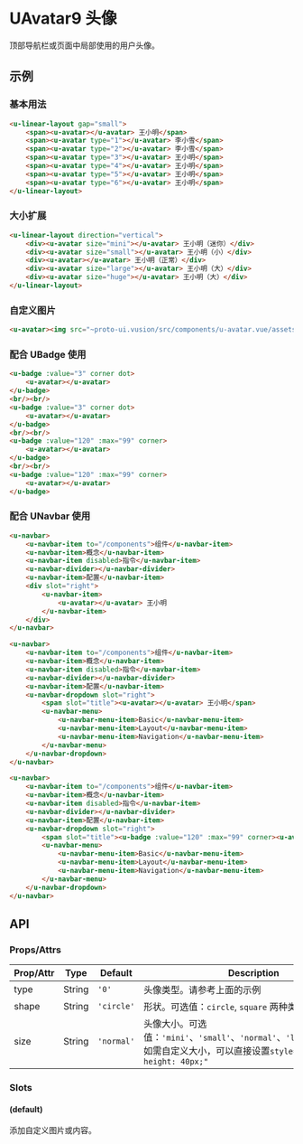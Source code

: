 # UAvatar9 头像

<s-component-labels :labels="[
    'UI 组件', '行内展示',
]"></s-component-labels>

顶部导航栏或页面中局部使用的用户头像。

## 示例
### 基本用法

``` html
<u-linear-layout gap="small">
    <span><u-avatar></u-avatar> 王小明</span>
    <span><u-avatar type="1"></u-avatar> 李小雪</span>
    <span><u-avatar type="2"></u-avatar> 李小雪</span>
    <span><u-avatar type="3"></u-avatar> 王小明</span>
    <span><u-avatar type="4"></u-avatar> 王小明</span>
    <span><u-avatar type="5"></u-avatar> 王小明</span>
    <span><u-avatar type="6"></u-avatar> 王小明</span>
</u-linear-layout>
```

### 大小扩展

``` html
<u-linear-layout direction="vertical">
    <div><u-avatar size="mini"></u-avatar> 王小明（迷你）</div>
    <div><u-avatar size="small"></u-avatar> 王小明（小）</div>
    <div><u-avatar></u-avatar> 王小明（正常）</div>
    <div><u-avatar size="large"></u-avatar> 王小明（大）</div>
    <div><u-avatar size="huge"></u-avatar> 王小明（大）</div>
</u-linear-layout>
```

### 自定义图片

``` html
<u-avatar><img src="~proto-ui.vusion/src/components/u-avatar.vue/assets/music.png"></u-avatar> 多多
```

### 配合 UBadge 使用

```html
<u-badge :value="3" corner dot>
    <u-avatar></u-avatar>
</u-badge>
<br/><br/>
<u-badge :value="3" corner dot>
    <u-avatar></u-avatar>
</u-badge>
<br/><br/>
<u-badge :value="120" :max="99" corner>
    <u-avatar></u-avatar>
</u-badge>
<br/><br/>
<u-badge :value="120" :max="99" corner>
    <u-avatar></u-avatar>
</u-badge>
```

### 配合 UNavbar 使用

``` html
<u-navbar>
    <u-navbar-item to="/components">组件</u-navbar-item>
    <u-navbar-item>概念</u-navbar-item>
    <u-navbar-item disabled>指令</u-navbar-item>
    <u-navbar-divider></u-navbar-divider>
    <u-navbar-item>配置</u-navbar-item>
    <div slot="right">
        <u-navbar-item>
            <u-avatar></u-avatar> 王小明
        </u-navbar-item>
    </div>
</u-navbar>
```

``` html
<u-navbar>
    <u-navbar-item to="/components">组件</u-navbar-item>
    <u-navbar-item>概念</u-navbar-item>
    <u-navbar-item disabled>指令</u-navbar-item>
    <u-navbar-divider></u-navbar-divider>
    <u-navbar-item>配置</u-navbar-item>
    <u-navbar-dropdown slot="right">
        <span slot="title"><u-avatar></u-avatar> 王小明</span>
        <u-navbar-menu>
            <u-navbar-menu-item>Basic</u-navbar-menu-item>
            <u-navbar-menu-item>Layout</u-navbar-menu-item>
            <u-navbar-menu-item>Navigation</u-navbar-menu-item>
        </u-navbar-menu>
    </u-navbar-dropdown>
</u-navbar>
```

``` html
<u-navbar>
    <u-navbar-item to="/components">组件</u-navbar-item>
    <u-navbar-item>概念</u-navbar-item>
    <u-navbar-item disabled>指令</u-navbar-item>
    <u-navbar-divider></u-navbar-divider>
    <u-navbar-item>配置</u-navbar-item>
    <u-navbar-dropdown slot="right">
        <span slot="title"><u-badge :value="120" :max="99" corner><u-avatar></u-avatar></u-badge> 王小明</span>
        <u-navbar-menu>
            <u-navbar-menu-item>Basic</u-navbar-menu-item>
            <u-navbar-menu-item>Layout</u-navbar-menu-item>
            <u-navbar-menu-item>Navigation</u-navbar-menu-item>
        </u-navbar-menu>
    </u-navbar-dropdown>
</u-navbar>
```

## API

### Props/Attrs

| Prop/Attr | Type | Default | Description |
| --------- | ---- | ------- | ----------- |
| type | String | `'0'` | 头像类型。请参考上面的示例 |
| shape | String | `'circle'` | 形状。可选值：`circle`, `square` 两种类型 |
| size | String | `'normal'` | 头像大小。可选值：`'mini'`、`'small'`、`'normal'`、`'large'`、`'huge'`。如需自定义大小，可以直接设置`style="width: 40px; height: 40px;"` |

### Slots

#### (default)

添加自定义图片或内容。
